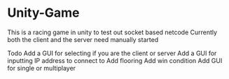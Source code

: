 # Unity-Game
This is a racing game in unity to test out socket based netcode
Currently both the client and the server need manually started

Todo
Add a GUI for selecting if you are the client or server
Add a GUI for inputting IP address to connect to
Add flooring
Add win condition
Add GUI for single or multiplayer
